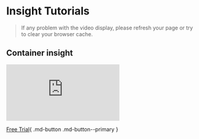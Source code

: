 # Insight Tutorials

> If any problem with the video display, please refresh your page or try to clear your browser cache.

## Container insight

<div class="responsive-video-container">
<iframe src="https://harbor-test2.cn-sh2.ufileos.com/docs/videos/container-monitor.mp4" scrolling="no" border="0" frameborder="no" framespacing="0" allowfullscreen="true"> </iframe>
</div>

[Free Trial](../dce/license0.md){ .md-button .md-button--primary }
